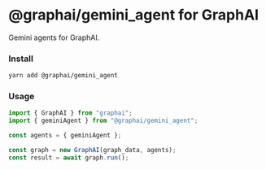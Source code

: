 
# @graphai/gemini_agent for GraphAI

Gemini agents for GraphAI.

### Install

```sh
yarn add @graphai/gemini_agent
```

### Usage

```typescript
import { GraphAI } from "graphai";
import { geminiAgent } from "@graphai/gemini_agent";

const agents = { geminiAgent };

const graph = new GraphAI(graph_data, agents);
const result = await graph.run();
```

